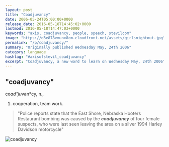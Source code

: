 ```yaml
---
layout: post
title: "Coadjuvancy"
date: 2006-05-24T05:00:00+0000
release_date: 2016-05-18T14:45:02+0000
lastmod: 2016-05-18T14:47:03+0000
keywords: "axis, coadjuvancy, people, speech, stevilcom"
image: "https://d3e878vmunx8cm.cloudfront.net/assets/girlsnightout.jpg"
permalink: "/p/coadjuvancy/"
summary: "Originally published Wednesday May, 24th 2006"
category: language
hashtag: "#axisofstevil_coadjuvancy"
excerpt: "Coadjuvancy, a new word to learn on Wednesday May, 24th 2006"
---
```


[id_1]: https://d3e878vmunx8cm.cloudfront.net/assets/girlsnightout.jpg "coadjuvancy"

## "coadjuvancy" ##

co*ad"ju*van*cy\, n.,

1. cooperation, team work.
 
> "Police reports state that the East Shore, Nebraska Hooters Restaurant bombing was caused by the ***coadjuvancy*** of four female suspects, who were last seen leaving the area on a silver 1994 Harley Davidson motorcycle"

![coadjuvancy][id_1]
